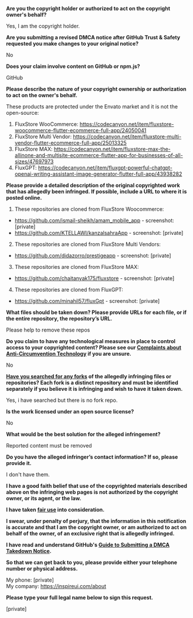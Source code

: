 **Are you the copyright holder or authorized to act on the copyright owner's behalf?**

Yes, I am the copyright holder.

**Are you submitting a revised DMCA notice after GitHub Trust & Safety requested you make changes to your original notice?**

No

**Does your claim involve content on GitHub or npm.js?**

GitHub

**Please describe the nature of your copyright ownership or authorization to act on the owner's behalf.**

These products are protected under the Envato market and it is not the open-source:

1. FluxStore WooCommerce: https://codecanyon.net/item/fluxstore-woocommerce-flutter-ecommerce-full-app/24050041  
2. FluxStore Multi Vendor: https://codecanyon.net/item/fluxstore-multi-vendor-flutter-ecommerce-full-app/25013325  
3. FluxStore MAX: https://codecanyon.net/item/fluxstore-max-the-allinone-and-multisite-ecommerce-flutter-app-for-businesses-of-all-sizes/47697973  
4. FluxGPT: https://codecanyon.net/item/fluxgpt-powerful-chatgpt-openai-writing-assistant-image-generator-flutter-full-app/43938282

**Please provide a detailed description of the original copyrighted work that has allegedly been infringed. If possible, include a URL to where it is posted online.**

1. These repositories are cloned from FluxStore Woocommerce:  
- https://github.com/ismail-sheikh/amam_mobile_app - screenshot: [private]  
- https://github.com/KTELLAWI/kanzalsahraApp - screenshot: [private]  

2. These repositories are cloned from FluxStore Multi Vendors:
- https://github.com/didazorro/prestigeapp - screenshot: [private]  

3. These repositories are cloned from FluxStore MAX:
- https://github.com/chaitanyak175/fluxstore - screenshot: [private]  

4. These repositories are cloned from FluxGPT:
- https://github.com/minahil57/fluxGpt - screenshot: [private]  

**What files should be taken down? Please provide URLs for each file, or if the entire repository, the repository’s URL.**

Please help to remove these repos

**Do you claim to have any technological measures in place to control access to your copyrighted content? Please see our <a href="https://docs.github.com/articles/guide-to-submitting-a-dmca-takedown-notice#complaints-about-anti-circumvention-technology">Complaints about Anti-Circumvention Technology</a> if you are unsure.**

No

**<a href="https://docs.github.com/articles/dmca-takedown-policy#b-what-about-forks-or-whats-a-fork">Have you searched for any forks</a> of the allegedly infringing files or repositories? Each fork is a distinct repository and must be identified separately if you believe it is infringing and wish to have it taken down.**

Yes, i have searched but there is no fork repo.

**Is the work licensed under an open source license?**

No

**What would be the best solution for the alleged infringement?**

Reported content must be removed

**Do you have the alleged infringer’s contact information? If so, please provide it.**

I don't have them.

**I have a good faith belief that use of the copyrighted materials described above on the infringing web pages is not authorized by the copyright owner, or its agent, or the law.**

**I have taken <a href="https://www.lumendatabase.org/topics/22">fair use</a> into consideration.**

**I swear, under penalty of perjury, that the information in this notification is accurate and that I am the copyright owner, or am authorized to act on behalf of the owner, of an exclusive right that is allegedly infringed.**

**I have read and understand GitHub's <a href="https://docs.github.com/articles/guide-to-submitting-a-dmca-takedown-notice/">Guide to Submitting a DMCA Takedown Notice</a>.**

**So that we can get back to you, please provide either your telephone number or physical address.**

My phone: [private]  
My company: https://inspireui.com/about

**Please type your full legal name below to sign this request.**

[private]  
